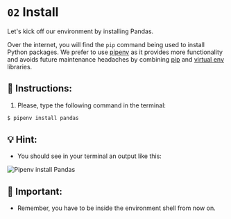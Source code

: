 # `02` Install

Let's kick off our environment by installing Pandas.

Over the internet, you will find the `pip` command being used to install Python packages. We prefer to use [pipenv](https://pipenv.pypa.io/en/latest/) as it provides more functionality and avoids future maintenance headaches by combining [pip](https://pip.pypa.io/en/stable/) and [virtual env](https://virtualenv.pypa.io/en/latest/) libraries.

## 📝 Instructions:

1. Please, type the following command in the terminal:

```bash
$ pipenv install pandas
```
## 💡 Hint:

+ You should see in your terminal an output like this:

![Pipenv install Pandas](../../assets/pipenv-pandas.png)

## 🔎 Important:

+ Remember, you have to be inside the environment shell from now on.
